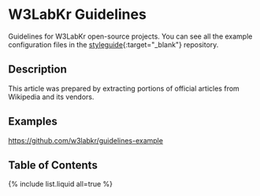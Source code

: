 # W3LabKr Guidelines

Guidelines for W3LabKr open-source projects. You can see all the example configuration files in the [styleguide](https://github.com/w3labkr/styleguide){:target="_blank"} repository.

## Description

This article was prepared by extracting portions of official articles from Wikipedia and its vendors.

## Examples

<https://github.com/w3labkr/guidelines-example>

## Table of Contents

{% include list.liquid all=true %}
